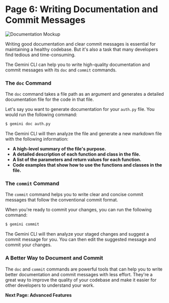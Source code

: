 # Page 6: Writing Documentation and Commit Messages

![Documentation Mockup](gemini_cli_documentation.png)

Writing good documentation and clear commit messages is essential for maintaining a healthy codebase. But it's also a task that many developers find tedious and time-consuming.

The Gemini CLI can help you to write high-quality documentation and commit messages with its `doc` and `commit` commands.

### The `doc` Command

The `doc` command takes a file path as an argument and generates a detailed documentation file for the code in that file.

Let's say you want to generate documentation for your `auth.py` file. You would run the following command:

```bash
$ gemini doc auth.py
```

The Gemini CLI will then analyze the file and generate a new markdown file with the following information:

*   **A high-level summary of the file's purpose.**
*   **A detailed description of each function and class in the file.**
*   **A list of the parameters and return values for each function.**
*   **Code examples that show how to use the functions and classes in the file.**

### The `commit` Command

The `commit` command helps you to write clear and concise commit messages that follow the conventional commit format.

When you're ready to commit your changes, you can run the following command:

```bash
$ gemini commit
```

The Gemini CLI will then analyze your staged changes and suggest a commit message for you. You can then edit the suggested message and commit your changes.

### A Better Way to Document and Commit

The `doc` and `commit` commands are powerful tools that can help you to write better documentation and commit messages with less effort. They're a great way to improve the quality of your codebase and make it easier for other developers to understand your work.

**Next Page: Advanced Features**
